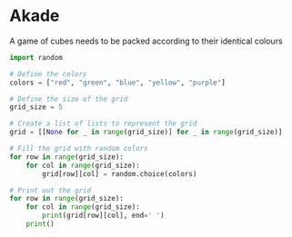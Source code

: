 # Akade
A game of cubes needs to be packed according to their identical colours

```python
import random

# Define the colors
colors = ["red", "green", "blue", "yellow", "purple"]

# Define the size of the grid
grid_size = 5

# Create a list of lists to represent the grid
grid = [[None for _ in range(grid_size)] for _ in range(grid_size)]

# Fill the grid with random colors
for row in range(grid_size):
    for col in range(grid_size):
        grid[row][col] = random.choice(colors)

# Print out the grid
for row in range(grid_size):
    for col in range(grid_size):
        print(grid[row][col], end=' ')
    print()
```
 
